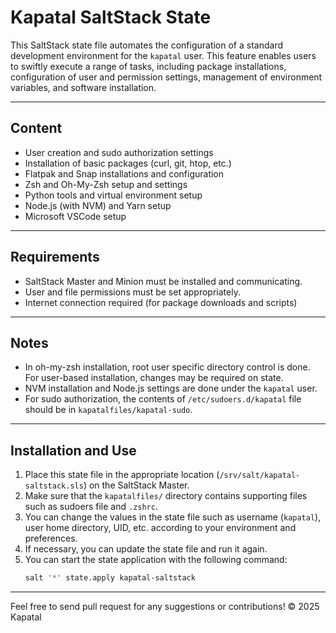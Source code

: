# Kapatal SaltStack State
This SaltStack state file automates the configuration of a standard development environment for the `kapatal` user.
This feature enables users to swiftly execute a range of tasks, including package installations, configuration of user and permission settings, management of environment variables, and software installation.

---

## Content
- User creation and sudo authorization settings  
- Installation of basic packages (curl, git, htop, etc.)  
- Flatpak and Snap installations and configuration  
- Zsh and Oh-My-Zsh setup and settings  
- Python tools and virtual environment setup  
- Node.js (with NVM) and Yarn setup  
- Microsoft VSCode setup

---

## Requirements
- SaltStack Master and Minion must be installed and communicating.
- User and file permissions must be set appropriately.
- Internet connection required (for package downloads and scripts)

---

## Notes
- In oh-my-zsh installation, root user specific directory control is done. For user-based installation, changes may be required on state.
- NVM installation and Node.js settings are done under the `kapatal` user.
- For sudo authorization, the contents of `/etc/sudoers.d/kapatal` file should be in `kapatalfiles/kapatal-sudo`.

---

## Installation and Use
1. Place this state file in the appropriate location (`/srv/salt/kapatal-saltstack.sls`) on the SaltStack Master.  
2. Make sure that the `kapatalfiles/` directory contains supporting files such as sudoers file and `.zshrc`.  
3. You can change the values in the state file such as username (`kapatal`), user home directory, UID, etc. according to your environment and preferences.  
4. If necessary, you can update the state file and run it again.
5. You can start the state application with the following command:  
   ```bash
   salt '*' state.apply kapatal-saltstack

---

Feel free to send pull request for any suggestions or contributions!
© 2025 Kapatal

